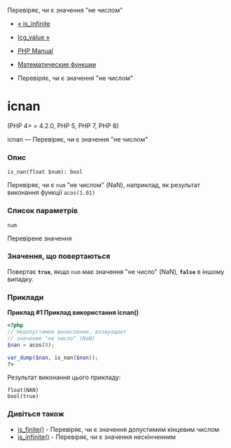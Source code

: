 Перевіряє, чи є значення "не числом"

-   [« is\_infinite](function.is-infinite.html)
    
-   [lcg\_value »](function.lcg-value.html)
    
-   [PHP Manual](index.html)
    
-   [Математические функции](ref.math.html)
    
-   Перевіряє, чи є значення "не числом"
    

# ісnan

(PHP 4> = 4.2.0, PHP 5, PHP 7, PHP 8)

ісnan — Перевіряє, чи є значення "не числом"

### Опис

```methodsynopsis
is_nan(float $num): bool
```

Перевіряє, чи є `num` "не числом" (NaN), наприклад, як результат виконання функції `acos(1.01)`

### Список параметрів

`num`

Перевірене значення

### Значення, що повертаються

Повертає **`true`**, якщо `num` має значення "не число" (NaN), **`false`** в іншому випадку.

### Приклади

**Приклад #1 Приклад використання **ісnan()****

```php
<?php
// Недопустимое вычисление, возвращает
// значение "не число" (NaN)
$nan = acos(8);

var_dump($nan, is_nan($nan));
?>
```

Результат виконання цього прикладу:

```
float(NAN)
bool(true)
```

### Дивіться також

-   [is\_finite()](function.is-finite.html) - Перевіряє, чи є значення допустимим кінцевим числом
-   [is\_infinite()](function.is-infinite.html) - Перевіряє, чи є значення нескінченним